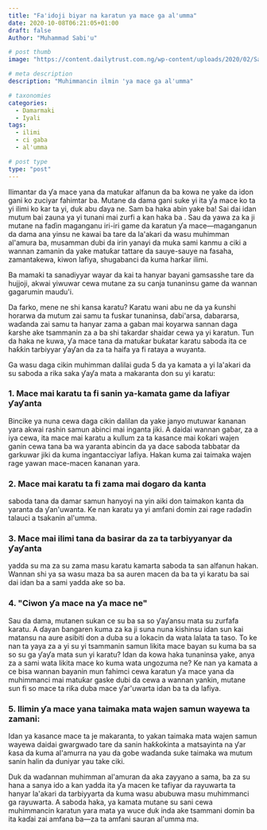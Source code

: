 ```yaml
---
title: "Fa'idoji biyar na karatun ƴa mace ga al'umma"
date: 2020-10-08T06:21:05+01:00
draft: false
Author: "Muhammad Sabi'u"

# post thumb
image: "https://content.dailytrust.com.ng/wp-content/uploads/2020/02/Saving-our-out-of-school-children.jpg"

# meta description
description: "Muhimmancin ilmin 'ya mace ga al'umma"

# taxonomies
categories:
  - Damarmaki
  - Iyali
tags:
  - ilimi
  - ci gaba
  - al'umma

# post type
type: "post"
---
```


Ilimantar da ƴa mace yana da matuƙar alfanun da ba kowa ne yake da idon gani ko zuciyar fahimtar ba. Mutane da dama gani suke yi ita ƴa mace ko ta yi ilimi ko kar ta yi, duk abu ɗaya ne. Sam ba haka abin yake ba! Sai dai idan mutum bai zauna ya yi tunani mai zurfi a kan haka ba
.
Sau da yawa za ka ji mutane na faɗin maganganu iri-iri game da karatun ƴa mace—maganganun da dama ana yinsu ne kawai ba tare da la'akari da wasu muhimman al'amura ba, musamman dubi da irin yanayi da muka sami kanmu a ciki a wannan zamanin da yake matuƙar tattare da sauye-sauye na fasaha, zamantakewa, kiwon lafiya, shugabanci da kuma harƙar ilimi.

Ba mamaki ta sanadiyyar wayar da kai ta hanyar bayani gamsasshe tare da hujjoji, akwai yiwuwar cewa mutane za su canja tunaninsu game da wannan gagarumin maudu'i.

Da farko, mene ne shi kansa karatu? Karatu wani abu ne da ya ƙunshi horarwa da mutum zai samu ta fuskar tunaninsa, ɗabi'arsa, dabararsa, waɗanda zai samu ta hanyar zama a gaban mai koyarwa sannan daga ƙarshe ake tsammanin za a ba shi takardar shaidar cewa ya yi karatun. Tun da haka ne kuwa, ƴa mace tana da matuƙar buƙatar karatu saboda ita ce haƙƙin tarbiyyar ƴaƴan da za ta haifa ya fi rataya a wuyanta.

Ga wasu daga cikin muhimman dalilai guda 5 da ya kamata a yi la'akari da su saboda a rika saka ƴaƴa mata a makaranta don su yi karatu:

### 1. Mace mai karatu ta fi sanin ya-kamata game da lafiyar ƴaƴanta 

Bincike ya nuna cewa daga cikin dalilan da yake janyo mutuwar ƙananan yara akwai rashin samun abinci mai inganta jiki. A daidai wannan gaɓar, za a iya cewa, ita mace mai karatu a kullum za ta kasance mai ƙoƙari wajen ganin cewa tana ba wa yaranta abincin da ya dace saboda tabbatar da garkuwar jiki da kuma ingantacciyar lafiya. Hakan kuma zai taimaka wajen rage yawan mace-macen ƙananan yara.

### 2. Mace mai karatu ta fi zama mai dogaro da kanta

saboda tana da damar samun hanyoyi na yin aiki don taimakon kanta da yaranta da ƴan'uwanta. Ke nan karatu ya yi amfani domin zai rage raɗaɗin talauci a tsakanin al'umma.

### 3. Mace mai ilimi tana da basirar da za ta tarbiyyanyar da ƴaƴanta 

yadda su ma za su zama masu karatu kamarta saboda ta san alfanun hakan. Wannan shi ya sa wasu maza ba sa auren macen da ba ta yi karatu ba sai dai idan ba a sami yadda ake so ba.

### 4. "Ciwon ƴa mace na ƴa mace ne"

Sau da dama, mutanen sukan ce su ba sa so ƴaƴansu mata su zurfafa karatu. A ɗayan ɓangaren kuma za ka ji suna nuna kishinsu idan sun kai matansu na aure asibiti don a duba su a lokacin da wata lalata ta taso. To ke nan ta yaya za a yi su yi tsammanin samun likita mace bayan su kuma ba sa so su ga ƴaƴa mata sun yi karatu? Idan da kowa haka tunaninsa yake, anya za a sami wata likita mace ko kuma wata ungozuma ne? Ke nan ya kamata a ce bisa wannan bayanin mun fahimci cewa karatun ƴa mace yana da muhimmanci mai matuƙar gaske dubi da cewa a wannan yankin, mutane sun fi so mace ta riƙa duba mace ƴar'uwarta idan ba ta da lafiya.

### 5. Ilimin ƴa mace yana taimaka mata wajen samun wayewa ta zamani:

Idan ya kasance mace ta je makaranta, to yakan taimaka mata wajen samun wayewa daidai gwargwado tare da sanin haƙƙoƙinta a matsayinta na ƴar ƙasa da kuma al'amurra na yau da gobe waɗanda suke taimaka wa mutum sanin halin da duniyar yau take ciki.

Duk da waɗannan muhimman al'amuran da aka zayyano a sama, ba za su hana a sanya ido a kan yadda ita ƴa macen ke tafiyar da rayuwarta ta hanyar la'akari da tarbiyyarta da kuma wasu abubuwa masu muhimmanci ga rayuwarta. A saboda haka, ya kamata mutane su sani cewa muhimmancin karatun yara mata ya wuce duk inda ake tsammani domin ba ita kaɗai zai amfana ba—za ta amfani sauran al'umma ma.

